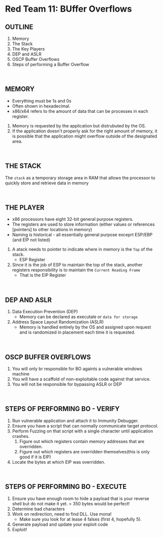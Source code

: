 # Red Team 11: BUffer Overflows

## OUTLINE
1. Memory
2. The Stack
3. The Key Players
4. DEP and ASLR
5. OSCP Buffer Overflows
6. Steps of performing a Buffer Overflow

<br>

## MEMORY
- Everything must be 1s and 0s
- Often shown in hexadecimal.
- x86/x64 refers to the amount of data that can be processes in each register.  
1. Memory is requested by the application but distrubuted by the OS.
2. If the application doesn't properly ask for the right amount of memory, it is possible that the application might overflow outside of the designated area.

<br>

## THE STACK
The `stack` as a temporary storage area in RAM that allows the processor to quickly store and retrieve data in memory

<br>

## THE PLAYER
- x86 processors have eight 32-bit general purpose registers.
- The registers are used to store information (either values or references [pointers] to other locations in memory)
- Naming is historical - all essentially general purpose exceprt ESP/EBP (and EIP not listed)
1. A atack needs to pointer to indicate where in memory is the `Top` of the stack.
    - ESP Register
2. Since it is the job of ESP to maintain the top of the stack, another registers responsibility is to maintain the `Current Reading Frame`
    - That is the EIP Register

<br>

## DEP AND ASLR
1. Data Execution Prevention (DEP)
    - Memory can be declared as executale or `data for storage`
2. Address Space Layout Randomization (ASLR)
    - Memory is handled entirely by the OS and assigned upon request and is randomized in placement each time it is requested.

<br>

## OSCP BUFFER OVERFLOWS
1. You will only br responsible for BO againts a vulnerable windows machine
2. You will have a scaffold of non-exploitable code against that service.
3. You will not be responsible for bypassing ASLR or DEP


<br>

## STEPS OF PERFORMING BO - VERIFY
1. Run vulnerable application and attach it to Immunity Debugger.
2. Ensure you have a script that can normally communicate target protocol.
3. Perform Fuzzing on that script with a single character until application crashes.
    1. Figure out which registers contain memory addresses that are overridden.
    2. Figure out which registers are overridden themselves(this is only good if it is EIP)
4. Locate the bytes at which EIP was overridden.

<br>

## STEPS OF PERFORMING BO - EXECUTE
1. Ensure you have enough room to hide a payload that is your reverse shell but do not make it yet. > 350 bytes would be perfect!
2. Determine bad characters
3. Work on redirection, need to find DLL. Use mona!
    - Make sure you look for at lease 4 falses (first 4, hopefully 5).
4. Generate payload and update your exploit code
5. Exploit!